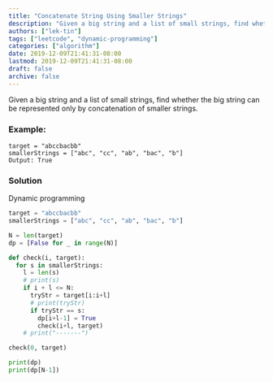 ```yaml
---
title: "Concatenate String Using Smaller Strings"
description: "Given a big string and a list of small strings, find whether the big string can be represented only by concatenation of smaller strings."
authors: ["lek-tin"]
tags: ["leetcode", "dynamic-programming"]
categories: ["algorithm"]
date: 2019-12-09T21:41:31-08:00
lastmod: 2019-12-09T21:41:31-08:00
draft: false
archive: false
---
```


Given a big string and a list of small strings, find whether the big string can be represented only by concatenation of smaller strings.

### Example:
```
target = "abccbacbb"
smallerStrings = ["abc", "cc", "ab", "bac", "b"]
Output: True
```

### Solution
Dynamic programming
```python
target = "abccbacbb"
smallerStrings = ["abc", "cc", "ab", "bac", "b"]

N = len(target)
dp = [False for _ in range(N)]

def check(i, target):
  for s in smallerStrings:
    l = len(s)
    # print(s)
    if i + l <= N:
      tryStr = target[i:i+l]
      # print(tryStr)
      if tryStr == s:
        dp[i+l-1] = True
        check(i+l, target)
    # print("-------")

check(0, target)

print(dp)
print(dp[N-1])
```